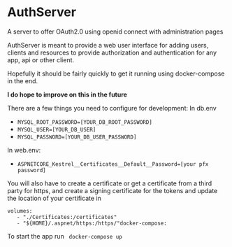 # AuthServer
A server to offer OAuth2.0 using openid connect with administration pages

AuthServer is meant to provide a web user interface for adding users, clients and resources
to provide authorization and authentication for any app, api or other client.

Hopefully it should be fairly quickly to get it running using docker-compose in the end.

**I do hope to improve on this in the future**

There are a few things you need to configure for development:
In db.env
* `MYSQL_ROOT_PASSWORD=[YOUR_DB_ROOT_PASSWORD]`
* `MYSQL_USER=[YOUR_DB_USER]`
* `MYSQL_PASSWORD=[YOUR_DB_USER_PASSWORD]`

In web.env:
* `ASPNETCORE_Kestrel__Certificates__Default__Password=[your pfx password]`

You will also have to create a certificate or get a certificate from a third party for https, 
and create a signing certificate for the tokens and update the location of your
certificate in
```
volumes: 
   - "./Certificates:/certificates"
   - "${HOME}/.aspnet/https:/https/"docker-compose:
```

To start the app run <code> docker-compose up </code> 

